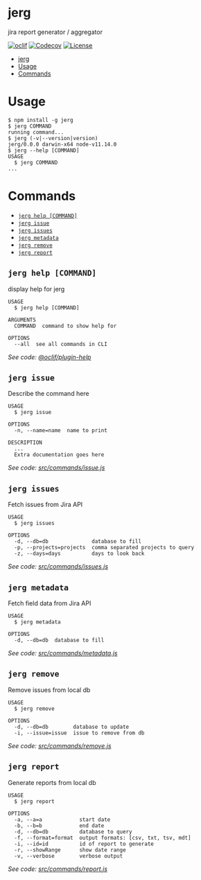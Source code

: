 # jerg

jira report generator / aggregator

[![oclif](https://img.shields.io/badge/cli-oclif-brightgreen.svg)](https://oclif.io)
[![Codecov](https://codecov.io/gh/the-reverend/jerg/branch/master/graph/badge.svg)](https://codecov.io/gh/the-reverend/jerg)
[![License](https://img.shields.io/github/license/the-reverend/jerg.svg)](https://github.com/the-reverend/jerg/blob/master/package.json)
<!--[![Version](https://img.shields.io/npm/v/jerg.svg)](https://npmjs.org/package/jerg)-->
<!--[![Downloads/week](https://img.shields.io/npm/dw/jerg.svg)](https://npmjs.org/package/jerg)-->

<!-- toc -->
* [jerg](#jerg)
* [Usage](#usage)
* [Commands](#commands)
<!-- tocstop -->
# Usage
<!-- usage -->
```sh-session
$ npm install -g jerg
$ jerg COMMAND
running command...
$ jerg (-v|--version|version)
jerg/0.0.0 darwin-x64 node-v11.14.0
$ jerg --help [COMMAND]
USAGE
  $ jerg COMMAND
...
```
<!-- usagestop -->
# Commands
<!-- commands -->
* [`jerg help [COMMAND]`](#jerg-help-command)
* [`jerg issue`](#jerg-issue)
* [`jerg issues`](#jerg-issues)
* [`jerg metadata`](#jerg-metadata)
* [`jerg remove`](#jerg-remove)
* [`jerg report`](#jerg-report)

## `jerg help [COMMAND]`

display help for jerg

```
USAGE
  $ jerg help [COMMAND]

ARGUMENTS
  COMMAND  command to show help for

OPTIONS
  --all  see all commands in CLI
```

_See code: [@oclif/plugin-help](https://github.com/oclif/plugin-help/blob/v2.1.6/src/commands/help.ts)_

## `jerg issue`

Describe the command here

```
USAGE
  $ jerg issue

OPTIONS
  -n, --name=name  name to print

DESCRIPTION
  ...
  Extra documentation goes here
```

_See code: [src/commands/issue.js](https://github.com/the-reverend/jerg/blob/v0.0.0/src/commands/issue.js)_

## `jerg issues`

Fetch issues from Jira API

```
USAGE
  $ jerg issues

OPTIONS
  -d, --db=db              database to fill
  -p, --projects=projects  comma separated projects to query
  -z, --days=days          days to look back
```

_See code: [src/commands/issues.js](https://github.com/the-reverend/jerg/blob/v0.0.0/src/commands/issues.js)_

## `jerg metadata`

Fetch field data from Jira API

```
USAGE
  $ jerg metadata

OPTIONS
  -d, --db=db  database to fill
```

_See code: [src/commands/metadata.js](https://github.com/the-reverend/jerg/blob/v0.0.0/src/commands/metadata.js)_

## `jerg remove`

Remove issues from local db

```
USAGE
  $ jerg remove

OPTIONS
  -d, --db=db        database to update
  -i, --issue=issue  issue to remove from db
```

_See code: [src/commands/remove.js](https://github.com/the-reverend/jerg/blob/v0.0.0/src/commands/remove.js)_

## `jerg report`

Generate reports from local db

```
USAGE
  $ jerg report

OPTIONS
  -a, --a=a            start date
  -b, --b=b            end date
  -d, --db=db          database to query
  -f, --format=format  output formats: [csv, txt, tsv, mdt]
  -i, --id=id          id of report to generate
  -r, --showRange      show date range
  -v, --verbose        verbose output
```

_See code: [src/commands/report.js](https://github.com/the-reverend/jerg/blob/v0.0.0/src/commands/report.js)_
<!-- commandsstop -->
